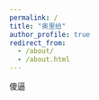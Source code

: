 ```yaml
---
permalink: /
title: "奥里给"
author_profile: true
redirect_from: 
  - /about/
  - /about.html
---
```

傻逼
